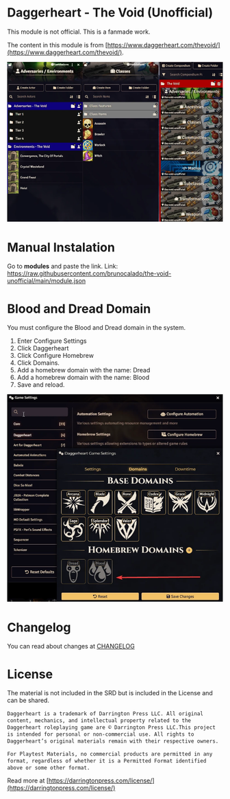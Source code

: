 # Daggerheart - The Void (Unofficial)
This module is not official. This is a fanmade work.

The content in this module is from [https://www.daggerheart.com/thevoid/](https://www.daggerheart.com/thevoid/).

<p align="center">
  <img width="600" src="images/preview.webp">
</p>

# Manual Instalation
Go to **modules** and paste the link. 
Link: https://raw.githubusercontent.com/brunocalado/the-void-unofficial/main/module.json

# Blood and Dread Domain
You must configure the Blood and Dread domain in the system.
1. Enter Configure Settings
2. Click Daggerheart
3. Click Configure Homebrew
4. Click Domains.
5. Add a homebrew domain with the name: Dread
6. Add a homebrew domain with the name: Blood
7. Save and reload.

<p align="center">
  <img width="600" src="images/domains.webp">
</p>

# Changelog
You can read about changes at [CHANGELOG](CHANGELOG.md)

# License
The material is not included in the SRD but is included in the License and can be shared. 
```
Daggerheart is a trademark of Darrington Press LLC. All original content, mechanics, and intellectual property related to the Daggerheart roleplaying game are © Darrington Press LLC.This project is intended for personal or non-commercial use. All rights to Daggerheart’s original materials remain with their respective owners.
```

```
For Playtest Materials, no commercial products are permitted in any format, regardless of whether it is a Permitted Format identified above or some other format.
```
Read more at [https://darringtonpress.com/license/](https://darringtonpress.com/license/)